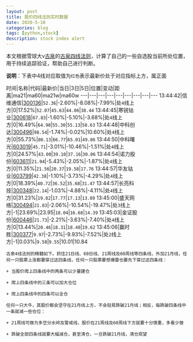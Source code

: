 ```yaml
---
layout: post
title: 股价四线法则实时数据
date: 2020-5-10
categories: blog
tags: [python,stock]
description: stock index alert
---
```



本文根据雪球大v[古泉](https://xueqiu.com/u/7148646888)的[古泉四线法则](https://xueqiu.com/7148646888/130498192)，计算了自己的一些自选股当前所处位置，用于持续追踪验证，帮助自己进行判断。

**说明**：下表中4线对应取值为`红色`表示最新价处于对应指标上方，属正面

时间|名称|代码|最新价|当日|3日|5日|位置|变动|距离|ma21|ma60|ma21w|ma60w
---|---|---|---|---|---|---|---|---
13:44:42|信维通信|[300136](https://xueqiu.com/S/SZ300136)|`52.36`|-2.60%|-8.08%|-7.99%|处`4`线上方|0|17.52%|`52.07`|`45.63`|`44.06`|`38.44`
13:44:45|寒锐钴业|[300618](https://xueqiu.com/S/SZ300618)|`67.83`|-1.60%|-5.10%|-3.68%|处`4`线上方|0|16.49%|`64.98`|`55.30`|`55.13`|`58.63`
13:44:48|中科创达|[300496](https://xueqiu.com/S/SZ300496)|`98.54`|-1.74%|-0.02%|10.60%|处`4`线上方|0|55.73%|`80.13`|`66.77`|`65.01`|`49.06`
13:44:50|中科曙光|[603019](https://xueqiu.com/S/SH603019)|`45.71`|-3.01%|-10.46%|-1.51%|处`4`线上方|0|24.57%|`43.00`|`39.10`|`37.16`|`30.06`
13:44:54|诺力股份|[603611](https://xueqiu.com/S/SH603611)|`21.94`|-5.43%|-2.05%|-1.87%|处`4`线上方|0|11.35%|`21.56`|`20.37`|`19.58`|`17.76`
13:44:57|华友钴业|[603799](https://xueqiu.com/S/SH603799)|`42.38`|-1.10%|-3.73%|-4.29%|处`4`线上方|0|18.39%|`40.72`|`36.52`|`35.68`|`31.47`
13:44:57|长亮科技|[300348](https://xueqiu.com/S/SZ300348)|`22.14`|-1.03%|-4.88%|-4.11%|处`4`线上方|0|31.23%|`19.82`|`17.77`|`17.13`|`13.89`
13:45:00|盛天网络|[300494](https://xueqiu.com/S/SZ300494)|`21.83`|-2.06%|-10.54%|-19.47%|处`3`线上方|-1|23.69%|23.95|`18.04`|`16.68`|`14.39`
13:45:03|金证股份|[600446](https://xueqiu.com/S/SH600446)|`21.73`|-2.21%|-3.63%|-7.40%|处`4`线上方|0|13.44%|`20.46`|`18.31`|`18.40`|`19.62`
13:45:06|赢时胜|[300377](https://xueqiu.com/S/SZ300377)|`9.97`|-2.73%|-9.93%|-7.52%|处`2`线上方|-1|0.03%|`9.58`|`9.55`|10.01|10.84

```
古泉4线法则的精髓如下。抓住21日线、60日线、21周线及60周线等四条线，外加21月线，任何一只股票上涨都要穿过这四条线，任何一只股票要想爆雷也要先下穿过这四条线：

+ 当股价爬上四条线中的两条可以少量建仓

+ 爬上四条线中的三条可以加大仓位

+ 爬上四条线中的四条可以全仓

任何一只大牛，其股价都会坚守在21月线上方，不会轻易跌破21月线；相反，每跌破四条线中一条就减一些仓位：

+ 21周线可做为多空分水岭及警戒线，股价在21周线及60周线下方就要十分慎重，多看少做

+ 跌破全部四条线就要大幅减仓，甚至清仓，一旦跌破21月线，清仓观望
```